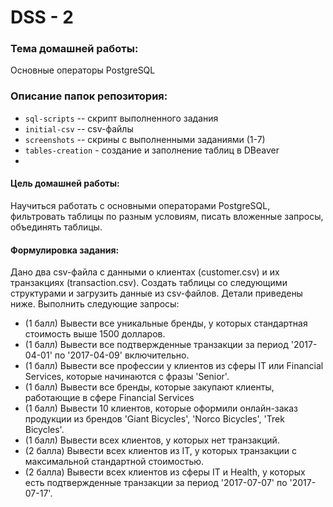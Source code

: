 # DSS - 2

### Тема домашней работы:
Основные операторы PostgreSQL

### Описание папок репозитория:
- ```sql-scripts``` -- скрипт выполненного задания
- ```initial-csv``` -- csv-файлы
- ```screenshots``` -- скрины с выполненными заданиями (1-7)
- ```tables-creation``` - создание и заполнение таблиц в DBeaver
- 
#### Цель домашней работы:
Научиться работать с основными операторами PostgreSQL, фильтровать таблицы по разным условиям, писать вложенные запросы, объединять таблицы.
#### Формулировка задания:
Дано два csv-файла с данными о клиентах (customer.csv) и их транзакциях (transaction.csv). Создать таблицы со следующими структурами и загрузить данные из csv-файлов. Детали приведены ниже.
Выполнить следующие запросы:
- (1 балл) Вывести все уникальные бренды, у которых стандартная стоимость выше 1500 долларов.
- (1 балл) Вывести все подтвержденные транзакции за период '2017-04-01' по '2017-04-09' включительно.
- (1 балл) Вывести все профессии у клиентов из сферы IT или Financial Services, которые начинаются с фразы 'Senior'.
- (1 балл) Вывести все бренды, которые закупают клиенты, работающие в сфере Financial Services
- (1 балл) Вывести 10 клиентов, которые оформили онлайн-заказ продукции из брендов 'Giant Bicycles', 'Norco Bicycles', 'Trek Bicycles'.
- (1 балл) Вывести всех клиентов, у которых нет транзакций.
- (2 балла) Вывести всех клиентов из IT, у которых транзакции с максимальной стандартной стоимостью.
- (2 балла) Вывести всех клиентов из сферы IT и Health, у которых есть подтвержденные транзакции за период '2017-07-07' по '2017-07-17'.
